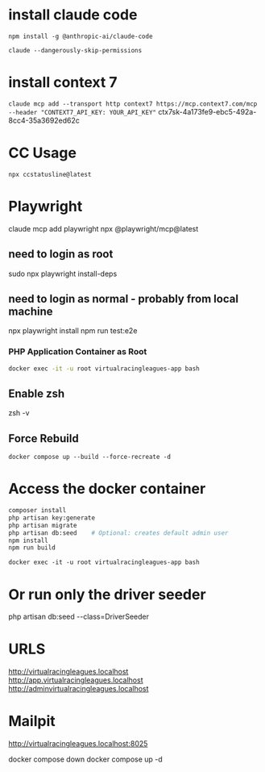 



# install claude code
`npm install -g @anthropic-ai/claude-code`

`claude --dangerously-skip-permissions`


# install context 7
`claude mcp add --transport http context7 https://mcp.context7.com/mcp --header "CONTEXT7_API_KEY: YOUR_API_KEY"` ctx7sk-4a173fe9-ebc5-492a-8cc4-35a3692ed62c


# CC Usage
`npx ccstatusline@latest`

# Playwright
claude mcp add playwright npx @playwright/mcp@latest

## need to login as root
sudo npx playwright install-deps 

## need to login as normal - probably from local machine
npx playwright install
npm run test:e2e

### PHP Application Container as Root
```bash
docker exec -it -u root virtualracingleagues-app bash
```

## Enable zsh
zsh -v


## Force Rebuild
`docker compose up --build --force-recreate -d`

# Access the docker container
```bash
composer install
php artisan key:generate
php artisan migrate
php artisan db:seed    # Optional: creates default admin user
npm install
npm run build
```

`docker exec -it -u root virtualracingleagues-app bash`


# Or run only the driver seeder
  php artisan db:seed --class=DriverSeeder
  

# URLS
http://virtualracingleagues.localhost
http://app.virtualracingleagues.localhost
http://adminvirtualracingleagues.localhost

# Mailpit
http://virtualracingleagues.localhost:8025 


 docker compose down
  docker compose up -d